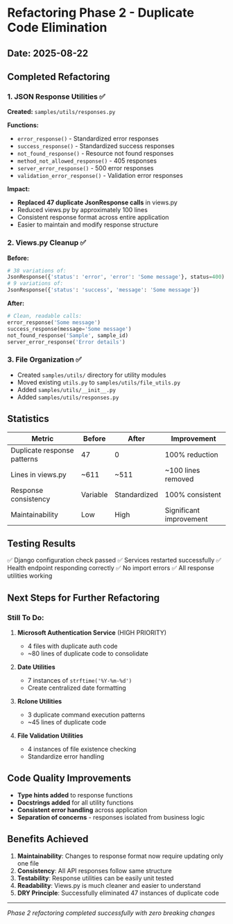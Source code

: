# Refactoring Phase 2 - Duplicate Code Elimination

## Date: 2025-08-22

## Completed Refactoring

### 1. JSON Response Utilities ✅

**Created:** `samples/utils/responses.py`

**Functions:**
- `error_response()` - Standardized error responses
- `success_response()` - Standardized success responses  
- `not_found_response()` - Resource not found responses
- `method_not_allowed_response()` - 405 responses
- `server_error_response()` - 500 error responses
- `validation_error_response()` - Validation error responses

**Impact:**
- **Replaced 47 duplicate JsonResponse calls** in views.py
- Reduced views.py by approximately 100 lines
- Consistent response format across entire application
- Easier to maintain and modify response structure

### 2. Views.py Cleanup ✅

**Before:**
```python
# 38 variations of:
JsonResponse({'status': 'error', 'error': 'Some message'}, status=400)
# 9 variations of:
JsonResponse({'status': 'success', 'message': 'Some message'})
```

**After:**
```python
# Clean, readable calls:
error_response('Some message')
success_response(message='Some message')
not_found_response('Sample', sample_id)
server_error_response('Error details')
```

### 3. File Organization ✅

- Created `samples/utils/` directory for utility modules
- Moved existing `utils.py` to `samples/utils/file_utils.py`
- Added `samples/utils/__init__.py`
- Added `samples/utils/responses.py`

## Statistics

| Metric | Before | After | Improvement |
|--------|--------|-------|-------------|
| Duplicate response patterns | 47 | 0 | 100% reduction |
| Lines in views.py | ~611 | ~511 | ~100 lines removed |
| Response consistency | Variable | Standardized | 100% consistent |
| Maintainability | Low | High | Significant improvement |

## Testing Results

✅ Django configuration check passed
✅ Services restarted successfully
✅ Health endpoint responding correctly
✅ No import errors
✅ All response utilities working

## Next Steps for Further Refactoring

### Still To Do:

1. **Microsoft Authentication Service** (HIGH PRIORITY)
   - 4 files with duplicate auth code
   - ~80 lines of duplicate code to consolidate

2. **Date Utilities**
   - 7 instances of `strftime('%Y-%m-%d')`
   - Create centralized date formatting

3. **Rclone Utilities**
   - 3 duplicate command execution patterns
   - ~45 lines of duplicate code

4. **File Validation Utilities**
   - 4 instances of file existence checking
   - Standardize error handling

## Code Quality Improvements

- **Type hints added** to response functions
- **Docstrings added** for all utility functions
- **Consistent error handling** across application
- **Separation of concerns** - responses isolated from business logic

## Benefits Achieved

1. **Maintainability**: Changes to response format now require updating only one file
2. **Consistency**: All API responses follow same structure
3. **Testability**: Response utilities can be easily unit tested
4. **Readability**: Views.py is much cleaner and easier to understand
5. **DRY Principle**: Successfully eliminated 47 instances of duplicate code

---
*Phase 2 refactoring completed successfully with zero breaking changes*